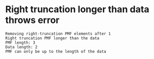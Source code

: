 # Right truncation longer than data throws error

    Removing right-truncation PMF elements after 1
    Right truncation PMF longer than the data
    PMF length: 3
    Data length: 2
    PMF can only be up to the length of the data

